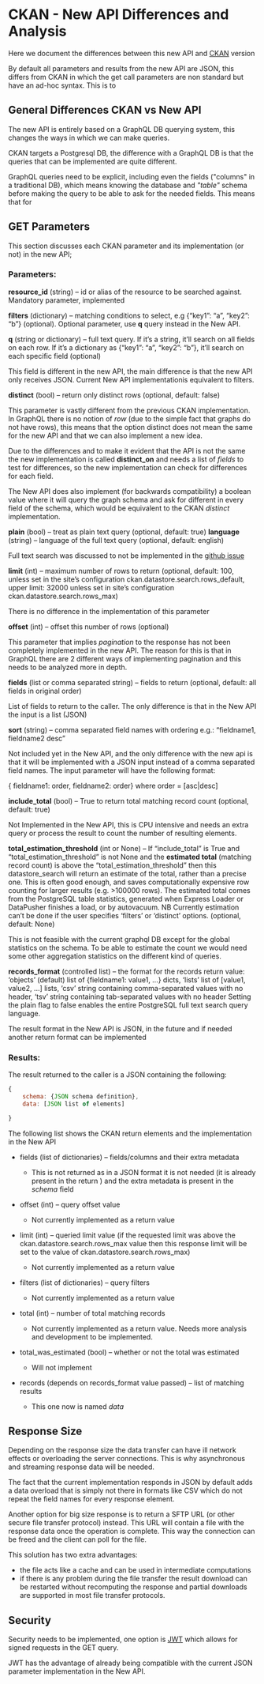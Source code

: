 # CKAN - New API Differences and Analysis

Here we document the differences between this new API and [CKAN]() version

By default all parameters and results from the new API are JSON, this differs from CKAN in which the get call parameters are non standard but have an ad-hoc syntax. This is to

## General Differences CKAN vs New API

The new API is entirely based on a GraphQL DB querying system, this changes the ways in which we can make queries.

CKAN targets a Postgresql DB, the difference with a GraphQL DB is that the queries that can be implemented are quite different.

GraphQL queries need to be explicit, including even the fields ("columns" in a traditional DB), which means knowing the database and _"table"_ schema before making the query to be able to ask for the needed fields. This means that for

## GET Parameters

This section discusses each CKAN parameter and its implementation (or not) in the new API;

### Parameters:

**resource_id** (string) – id or alias of the resource to be searched against. Mandatory parameter, implemented

**filters** (dictionary) – matching conditions to select, e.g {“key1”: “a”, “key2”: “b”} (optional). Optional parameter, use **q** query instead in the New API.

**q** (string or dictionary) – full text query. If it’s a string, it’ll search on all fields on each row. If it’s a dictionary as {“key1”: “a”, “key2”: “b”}, it’ll search on each specific field (optional)

This field is different in the new API, the main difference is that the new API only receives JSON. Current New API implementationis equivalent to filters.

**distinct** (bool) – return only distinct rows (optional, default: false)

This parameter is vastly different from the previous CKAN implementation. In GraphQL there is no notion of _row_ (due to the simple fact that graphs do not have rows), this means that the option distinct does not mean the same for the new API and that we can also implement a new idea.

Due to the differences and to make it evident that the API is not the same the new implementation is called **distinct_on** and needs a list of _fields_ to test for differences, so the new implementation can check for differences for each field.

The New API does also implement (for backwards compatibility) a boolean value where it will query the graph schema and ask for different in every field of the schema, which would be equivalent to the CKAN _distinct_ implementation.

**plain** (bool) – treat as plain text query (optional, default: true)
**language** (string) – language of the full text query (optional, default: english)

Full text search was discussed to not be implemented in the [github issue](https://github.com/datopian/data-api/issues/7)

**limit** (int) – maximum number of rows to return (optional, default: 100, unless set in the site’s configuration ckan.datastore.search.rows_default, upper limit: 32000 unless set in site’s configuration ckan.datastore.search.rows_max)

There is no difference in the implementation of this parameter

**offset** (int) – offset this number of rows (optional)

This parameter that implies _pagination_ to the response has not been completely implemented in the new API. The reason for this is that in GraphQL there are 2 different ways of implementing pagination and this needs to be analyzed more in depth.

**fields** (list or comma separated string) – fields to return (optional, default: all fields in original order)

List of fields to return to the caller. The only difference is that in the New API the input is a list (JSON)

**sort** (string) – comma separated field names with ordering e.g.: “fieldname1, fieldname2 desc”

Not included yet in the New API, and the only difference with the new api is that it will be implemented with a JSON input instead of a comma separated field names. The input parameter will have the following format:

{ fieldname1: order, fieldname2: order} where order = [asc|desc]

**include_total** (bool) – True to return total matching record count (optional, default: true)

Not Implemented in the New API, this is CPU intensive and needs an extra query or process the result to count the number of resulting elements.

**total_estimation_threshold** (int or None) – If “include_total” is True and “total_estimation_threshold” is not None and the **estimated total** (matching record count) is above the “total_estimation_threshold” then this datastore_search will return an estimate of the total, rather than a precise one. This is often good enough, and saves computationally expensive row counting for larger results (e.g. >100000 rows). The estimated total comes from the PostgreSQL table statistics, generated when Express Loader or DataPusher finishes a load, or by autovacuum. NB Currently estimation can’t be done if the user specifies ‘filters’ or ‘distinct’ options. (optional, default: None)

This is not feasible with the current graphql DB except for the global statistics on the schema. To be able to estimate the count we would need some other aggregation statistics on the different kind of queries.

**records_format** (controlled list) – the format for the records return value: ‘objects’ (default) list of {fieldname1: value1, …} dicts, ‘lists’ list of [value1, value2, …] lists, ‘csv’ string containing comma-separated values with no header, ‘tsv’ string containing tab-separated values with no header
Setting the plain flag to false enables the entire PostgreSQL full text search query language.

The result format in the New API is JSON, in the future and if needed another return format can be implemented

### Results:

The result returned to the caller is a JSON containing the following:

```javascript
{
    schema: {JSON schema definition},
    data: [JSON list of elements]

}
```

The following list shows the CKAN return elements and the implementation in the New API

- fields (list of dictionaries) – fields/columns and their extra metadata

  - This is not returned as in a JSON format it is not needed (it is already present in the return ) and the extra metadata is present in the _schema_ field

- offset (int) – query offset value

  - Not currently implemented as a return value

- limit (int) – queried limit value (if the requested limit was above the ckan.datastore.search.rows_max value then this response limit will be set to the value of ckan.datastore.search.rows_max)

  - Not currently implemented as a return value

- filters (list of dictionaries) – query filters

  - Not currently implemented as a return value

- total (int) – number of total matching records

  - Not currently implemented as a return value. Needs more analysis and development to be implemented.

- total_was_estimated (bool) – whether or not the total was estimated

  - Will not implement

- records (depends on records_format value passed) – list of matching results
  - This one now is named _data_

## Response Size

Depending on the response size the data transfer can have ill network effects or overloading the server connections. This is why asynchronous and streaming response data will be needed.

The fact that the current implementation responds in JSON by default adds a data overload that is simply not there in formats like CSV which do not repeat the field names for every response element.

Another option for big size response is to return a SFTP URL (or other secure file transfer protocol) instead. This URL will contain a file with the response data once the operation is complete. This way the connection can be freed and the client can poll for the file.

This solution has two extra advantages:

- the file acts like a cache and can be used in intermediate computations
- if there is any problem during the file transfer the result download can be restarted without recomputing the response and partial downloads are supported in most file transfer protocols.

## Security

Security needs to be implemented, one option is [JWT](https://en.wikipedia.org/wiki/JSON_Web_Token) which allows for signed requests in the GET query.

JWT has the advantage of already being compatible with the current JSON parameter implementation in the New API.
